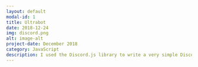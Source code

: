 ```yaml
---
layout: default
modal-id: 1
title: Ultrabot
date: 2018-12-24
img: discord.png
alt: image-alt
project-date: December 2018
category: JavaScript
description: I used the Discord.js library to write a very simple Discord bot user that could greet users with an @ mention, tell a joke to a user, give a magic 8 ball response, and pick from a list of items. I wanted to write this bot to become more familiar with JavaScript, as well as gain some experience with using an external API. The source code can be found on <a href="https://github.com/nete-madi/ultrabot" target="_blank">my GitHub.</a>
---
```

